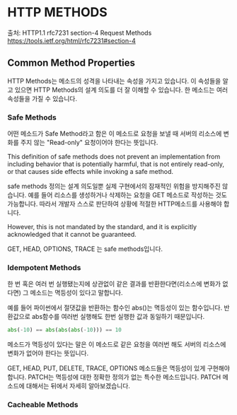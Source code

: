 # HTTP METHODS

출처: HTTP1.1 rfc7231 section-4 Request Methods<br>
https://tools.ietf.org/html/rfc7231#section-4

## Common Method Properties

HTTP Methods는 메소드의 성격을 나타내는 속성을 가지고 있습니다. 이 속성들을 알고 있으면 HTTP Methods의 설계 의도를 더 잘 이해할 수 있습니다. 한 메소드는 여러 속성들을 가질 수 있습니다.


### Safe Methods

어떤 메소드가 Safe Method라고 함은 이 메소드로 요청을 보낼 때 서버의 리소스에 변화를 주지 않는 "Read-only" 요청이어야 한다는 뜻입니다.

This definition of safe methods does not prevent an implementation from including behavior that is potentially harmful, that is not entirely read-only, or that causes side effects while invoking a safe method.

safe methods 정의는 설계 의도일뿐 실제 구현에서의 잠재적인 위험을 방지해주진 않습니다. 예를 들어 리소스를 생성하거나 삭제하는 요청을 GET 메소드로 작성하는 것도 가능합니다. 따라서 개발자 스스로 판단하여 상황에 적절한 HTTP메소드를 사용해야 합니다.

However, this is not mandated by the standard, and it is explicitly acknowledged that it cannot be guaranteed.

GET, HEAD, OPTIONS, TRACE 는 safe methods입니다.

### Idempotent Methods

한 번 혹은 여러 번 실행됐는지에 상관없이 같은 결과를 반환한다면(리소스에 변화가 없다면) 그 메소드는 멱등성이 있다고 말합니다.

예를 들어 파이썬에서 절댓값을 반환하는 함수인 abs()는 멱등성이 있는 함수입니다. 반환값으로 abs함수를 여러번 실행해도 한번 실행한 값과 동일하기 때문입니다.

```python
abs(-10) == abs(abs(abs(-10))) == 10
```

메소드가 멱등성이 있다는 말은 이 메소드로 같은 요청을 여러번 해도 서버의 리소스에 변화가 없어야 한다는 뜻입니다.

GET, HEAD, PUT, DELETE, TRACE, OPTIONS 메소드들은 멱등성이 있게 구현해야 합니다. PATCH는 멱등성에 대한 정확한 정의가 없는 특수한 메소드입니다. PATCH 메소드에 대해서는 뒤에서 자세히 알아보겠습니다.


### Cacheable Methods

